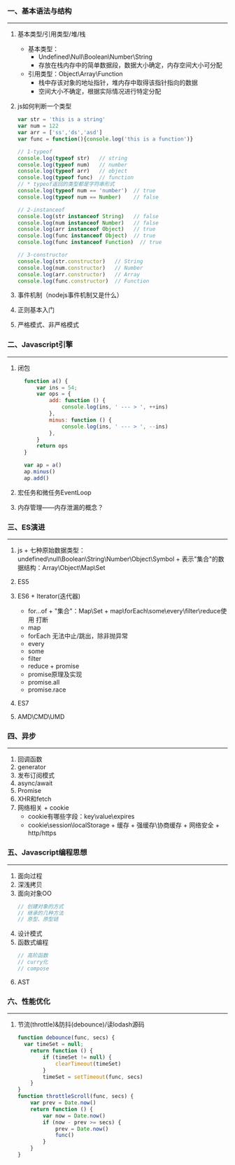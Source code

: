 ### 一、基本语法与结构
---

  1. 基本类型/引用类型/堆/栈
      - 基本类型：
        - Undefined\Null\Boolean\Number\String 
        - 存放在栈内存中的简单数据段，数据大小确定，内存空间大小可分配
      - 引用类型：Object\Array\Function 
        - 栈中存该对象的地址指针，堆内存中取得该指针指向的数据
        - 空间大小不确定，根据实际情况进行特定分配
  1. js如何判断一个类型
      ``` javascript
      var str = 'this is a string'
      var num = 122
      var arr = ['ss','ds','asd']
      var func = function(){console.log('this is a function')}

      // 1-typeof
      console.log(typeof str)   // string
      console.log(typeof num)   // number
      console.log(typeof arr)   // object
      console.log(typeof func)  // function
      // * typeof返回的类型都是字符串形式
      console.log(typeof num == 'number')  // true
      console.log(typeof num == Number)    // false

      // 2-instanceof
      console.log(str instanceof String)   // false
      console.log(num instanceof Number)   // false
      console.log(arr instanceof Object)   // true
      console.log(func instanceof Object)  // true
      console.log(func instanceof Function)  // true

      // 3-constructor
      console.log(str.constructor)   // String
      console.log(num.constructor)   // Number
      console.log(arr.constructor)   // Array
      console.log(func.constructor)  // Function

      ```

  1. 事件机制（nodejs事件机制又是什么）

  1. 正则基本入门

  1. 严格模式、非严格模式



### 二、Javascript引擎
---

  1. 闭包
      ``` javascript
        function a() {
            var ins = 54;
            var ops = {
                add: function () {
                    console.log(ins, ' --- > ', ++ins)
                },
                minus: function () {
                    console.log(ins, ' --- > ', --ins)
                },
            }
            return ops
        }

        var ap = a()
        ap.minus()
        ap.add()
      ```

  1. 宏任务和微任务EventLoop

  1. 内存管理——内存泄漏的概念？



### 三、ES演进
---
  1. js
    + 七种原始数据类型：undefined\null\Boolean\String\Number\Object\Symbol
    + 表示"集合"的数据结构：Array\Object\Map\Set
  1. ES5
  1. ES6
    + Iterator(迭代器)
      + for...of
    + "集合"：Map\Set
    + map\forEach\some\every\filter\reduce使用 打断
      + map
      + forEach 无法中止/跳出，除非抛异常
      + every
      + some
      + filter
      + reduce
    + promise
      + promise原理及实现
      + promise.all
      + promise.race

  1. ES7

  1. AMD\CMD\UMD


### 四、异步
---

  1. 回调函数
  1. generator
  1. 发布订阅模式
  1. async/await
  1. Promise
  1. XHR和fetch
  1. 网络相关
    + cookie 
      + cookie有哪些字段：key\value\expires
      + cookie\session\localStorage
    + 缓存
    + 强缓存\协商缓存
    + 网络安全
    + http/https

### 五、Javascript编程思想
---

  1. 面向过程
  1. 深浅拷贝
  1. 面向对象OO
      ``` javascript
      // 创建对象的方式
      // 继承的几种方法
      // 原型、原型链
      ```
  1. 设计模式
  1. 函数式编程
      ``` javascript
      // 高阶函数
      // curry化
      // compose
      ```
  1. AST
  
### 六、性能优化
---

  1. 节流(throttle)&防抖(debounce)/读lodash源码
      ``` javascript
      function debounce(func, secs) {
        var timeSet = null;
          return function () {
              if (timeSet != null) {
                  clearTimeout(timeSet)
              }
              timeSet = setTimeout(func, secs)
          }
      }
      function throttleScroll(func, secs) {
          var prev = Date.now()
          return function () {
              var now = Date.now()
              if (now - prev >= secs) {
                  prev = Date.now()
                  func()
              }
          }
      }
      ```

